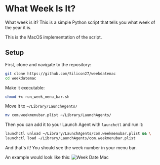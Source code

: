 # What Week Is It?

What week is it? This is a simple Python script that tells you what week of the year it is.

This is the MacOS implementation of the script.

## Setup
First, clone and navigate to the repository:
```bash
git clone https://github.com/Silicon27/weekdatemac
cd weekdatemac
```

Make it executable:
```bash
chmod +x run_week_menu_bar.sh
```

Move it to `~/Library/LaunchAgents/`
```bash
mv com.weekmenubar.plist ~/Library/LaunchAgents/
```

Then you can add it to your Launch Agent with `launchctl` and run it:
```bash
launchctl unload ~/Library/LaunchAgents/com.weekmenubar.plist && \
launchctl load ~/Library/LaunchAgents/com.weekmenubar.plist
```

And that's it! You should see the week number in your menu bar.

An example would look like this: 
![Week Date Mac](/demo.png)
